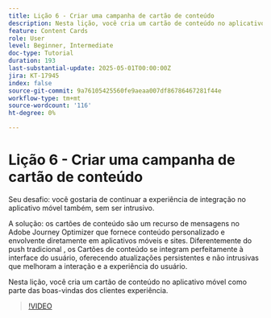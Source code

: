 ```yaml
---
title: Lição 6 - Criar uma campanha de cartão de conteúdo
description: Nesta lição, você cria um cartão de conteúdo no aplicativo móvel como parte da experiência de boas-vindas dos clientes.
feature: Content Cards
role: User
level: Beginner, Intermediate
doc-type: Tutorial
duration: 193
last-substantial-update: 2025-05-01T00:00:00Z
jira: KT-17945
index: false
source-git-commit: 9a76105425560fe9aeaa007df86786467281f44e
workflow-type: tm+mt
source-wordcount: '116'
ht-degree: 0%

---
```



# Lição 6 - Criar uma campanha de cartão de conteúdo

Seu desafio: você gostaria de continuar a experiência de integração no aplicativo móvel também,
sem ser intrusivo.

A solução: os cartões de conteúdo são um recurso de mensagens no Adobe Journey Optimizer que fornece
conteúdo personalizado e envolvente diretamente em aplicativos móveis e sites. Diferentemente do push tradicional
, os Cartões de conteúdo se integram perfeitamente à interface do usuário, oferecendo atualizações persistentes e não intrusivas que melhoram a interação e a experiência do usuário.

Nesta lição, você cria um cartão de conteúdo no aplicativo móvel como parte das boas-vindas dos clientes
experiência.

>[!VIDEO](https://video.tv.adobe.com/v/3457973/?learn=on&enablevpops)
